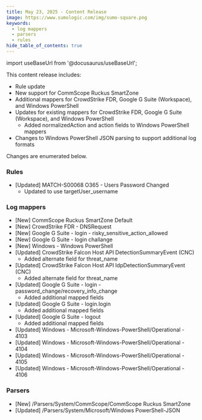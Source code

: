 ```yaml
---
title: May 23, 2025 - Content Release
image: https://www.sumologic.com/img/sumo-square.png
keywords:
  - log mappers
  - parsers
  - rules
hide_table_of_contents: true    
---
```


import useBaseUrl from '@docusaurus/useBaseUrl';

This content release includes:
- Rule update
- New support for CommScope Ruckus SmartZone
- Additional mappers for CrowdStrike FDR, Google G Suite (Workspace), and Windows PowerShell
- Updates for existing mappers for CrowdStrike FDR, Google G Suite (Workspace), and Windows PowerShell
    - Added normalizedAction and action fields to Windows PowerShell mappers
- Changes to Windows PowerShell JSON parsing to support additional log formats

Changes are enumerated below.


### Rules
- [Updated] MATCH-S00068 O365 - Users Password Changed
    - Updated to use targetUser_username

### Log mappers
- [New] CommScope Ruckus SmartZone Default
- [New] CrowdStrike FDR - DNSRequest
- [New] Google G Suite - login - risky_sensitive_action_allowed
- [New] Google G Suite - login challange
- [New] Windows - Windows PowerShell
- [Updated] CrowdStrike Falcon Host API DetectionSummaryEvent (CNC)
    - Added alternate field for threat_name
- [Updated] CrowdStrike Falcon Host API IdpDetectionSummaryEvent (CNC)
    - Added alternate field for threat_name
- [Updated] Google G Suite - login - password_change/recovery_info_change
    - Added additional mapped fields
- [Updated] Google G Suite - login.login
    - Added additional mapped fields
- [Updated] Google G Suite - logout
    - Added additional mapped fields
- [Updated] Windows - Microsoft-Windows-PowerShell/Operational - 4103
- [Updated] Windows - Microsoft-Windows-PowerShell/Operational - 4104
- [Updated] Windows - Microsoft-Windows-PowerShell/Operational - 4105
- [Updated] Windows - Microsoft-Windows-PowerShell/Operational - 4106

### Parsers
- [New] /Parsers/System/CommScope/CommScope Ruckus SmartZone
- [Updated] /Parsers/System/Microsoft/Windows PowerShell-JSON